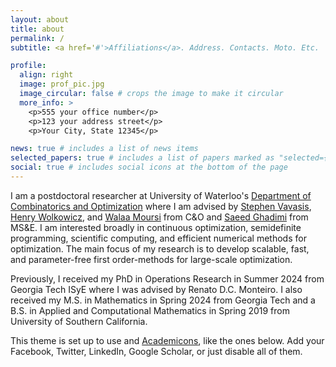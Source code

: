 ```yaml
---
layout: about
title: about
permalink: /
subtitle: <a href='#'>Affiliations</a>. Address. Contacts. Moto. Etc.

profile:
  align: right
  image: prof_pic.jpg
  image_circular: false # crops the image to make it circular
  more_info: >
    <p>555 your office number</p>
    <p>123 your address street</p>
    <p>Your City, State 12345</p>

news: true # includes a list of news items
selected_papers: true # includes a list of papers marked as "selected={true}"
social: true # includes social icons at the bottom of the page
---
```


I am a postdoctoral researcher at University of Waterloo's [Department of Combinatorics and Optimization](https://uwaterloo.ca/combinatorics-and-optimization/) where I am advised by [Stephen Vavasis](https://uwaterloo.ca/scholar/vavasis/home), [Henry Wolkowicz](https://www.math.uwaterloo.ca/~hwolkowi/), and [Walaa Moursi](https://sites.google.com/view/walaa-moursi/home) from C&O and [Saeed Ghadimi](https://sites.google.com/view/sghadimi/home) from MS&E. I am interested broadly in continuous optimization, semidefinite programming, scientific computing, and efficient numerical methods for optimization. The main focus of my research is to develop scalable, fast, and parameter-free first order-methods for large-scale optimization.

Previously, I received my PhD in Operations Research in Summer 2024 from Georgia Tech ISyE where I was advised by Renato D.C. Monteiro. I also received my M.S. in Mathematics in Spring 2024 from Georgia Tech and a B.S. in Applied and Computational Mathematics in Spring 2019 from University of Southern California. 

This theme is set up to use and [Academicons](https://jpswalsh.github.io/academicons/), like the ones below. Add your Facebook, Twitter, LinkedIn, Google Scholar, or just disable all of them.

